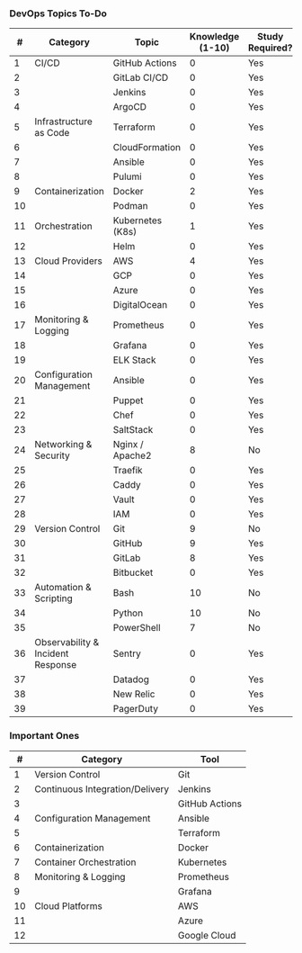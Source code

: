 ### DevOps Topics To-Do

| #  | Category                  | Topic                           | Knowledge (1-10) | Study Required? |
|----|---------------------------|--------------------------------|------------------|----------------|
| 1  | CI/CD                     | GitHub Actions                 | 0               | Yes           |
| 2  |                           | GitLab CI/CD                   | 0               | Yes           |
| 3  |                           | Jenkins                        | 0               | Yes           |
| 4  |                           | ArgoCD                         | 0               | Yes           |
| 5  | Infrastructure as Code     | Terraform                      | 0               | Yes           |
| 6  |                           | CloudFormation                 | 0               | Yes           |
| 7  |                           | Ansible                        | 0               | Yes           |
| 8  |                           | Pulumi                         | 0               | Yes           |
| 9  | Containerization           | Docker                         | 2               | Yes           |
| 10 |                           | Podman                         | 0               | Yes           |
| 11 | Orchestration              | Kubernetes (K8s)               | 1               | Yes           |
| 12 |                           | Helm                           | 0               | Yes           |
| 13 | Cloud Providers            | AWS                            | 4               | Yes           |
| 14 |                           | GCP                            | 0               | Yes           |
| 15 |                           | Azure                          | 0               | Yes           |
| 16 |                           | DigitalOcean                   | 0               | Yes           |
| 17 | Monitoring & Logging       | Prometheus                     | 0               | Yes           |
| 18 |                           | Grafana                        | 0               | Yes           |
| 19 |                           | ELK Stack                      | 0               | Yes           |
| 20 | Configuration Management   | Ansible                        | 0               | Yes           |
| 21 |                           | Puppet                         | 0               | Yes           |
| 22 |                           | Chef                           | 0               | Yes           |
| 23 |                           | SaltStack                      | 0               | Yes           |
| 24 | Networking & Security      | Nginx / Apache2                | 8               | No            |
| 25 |                           | Traefik                        | 0               | Yes           |
| 26 |                           | Caddy                          | 0               | Yes           |
| 27 |                           | Vault                          | 0               | Yes           |
| 28 |                           | IAM                            | 0               | Yes           |
| 29 | Version Control            | Git                            | 9               | No            |
| 30 |                           | GitHub                         | 9               | Yes           |
| 31 |                           | GitLab                         | 8               | Yes           |
| 32 |                           | Bitbucket                      | 0               | Yes           |
| 33 | Automation & Scripting     | Bash                           | 10               | No            |
| 34 |                           | Python                         | 10              | No            |
| 35 |                           | PowerShell                     | 7               | No            |
| 36 | Observability & Incident Response | Sentry                   | 0               | Yes           |
| 37 |                           | Datadog                        | 0               | Yes           |
| 38 |                           | New Relic                      | 0               | Yes           |
| 39 |                           | PagerDuty                      | 0               | Yes           |

### Important Ones

| # | Category                    | Tool             |
|---|-----------------------------|------------------|
| 1 | Version Control             | Git              |
| 2 | Continuous Integration/Delivery | Jenkins          |
| 3 |                            | GitHub Actions   |
| 4 | Configuration Management    | Ansible          |
| 5 |                            | Terraform        |
| 6 | Containerization            | Docker           |
| 7 | Container Orchestration     | Kubernetes       |
| 8 | Monitoring & Logging        | Prometheus       |
| 9 |                            | Grafana          |
|10 | Cloud Platforms             | AWS              |
|11 |                            | Azure            |
|12 |                            | Google Cloud     |
